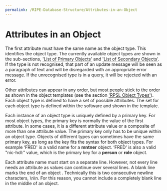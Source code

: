 ```yaml
---
permalink: /RIPE-Database-Structure/Attributes-in-an-Object
---
```


# Attributes in an Object

The first attribute must have the same name as the object type. This identifies the object type. The currently available object types are shown in the sub-sections, ['List of Primary Objects'](../RIPE-Database-Structure/List-of-Primary-Objects/#list-of-primary-objects) and ['List of Secondary Objects'](../RIPE-Database-Structure/List-of-Secondary-Objects/#list-of-secondary-objects). If the type is not recognised, that part of an update message will be seen as a paragraph of text and will be disregarded with an appropriate error message. If the unrecognised type is in a query, it will be rejected with an error.

Other attributes can appear in any order, but most people stick to the order as shown in the object templates (see the section ['RPSL Object Types'](../RPSL-Object-Types/#rpsl-object-types)). Each object type is defined to have a set of possible attributes. The set for each object type is defined within the software and shown in the template.


Each instance of an object type is uniquely defined by a primary key. For most object types, the primary key is normally the value of the first attribute. In some cases, it is a different attribute value or a composite of more than one attribute value. The primary key only has to be unique within an object type. Objects of different types can sometimes have the same primary key, as long as the key fits the syntax for both object types. For example ‘FRED' is a valid name for a **mntner** object. ‘FRED' is also a valid "nic-hdl:" value, which is the primary key for a **person** or **role** object.

Each attribute name must start on a separate line. However, not every line needs an attribute as values can continue over several lines. A blank line marks the end of an object . Technically this is two consecutive newline characters, \n\n. For this reason, you cannot include a completely blank line in the middle of an object.
